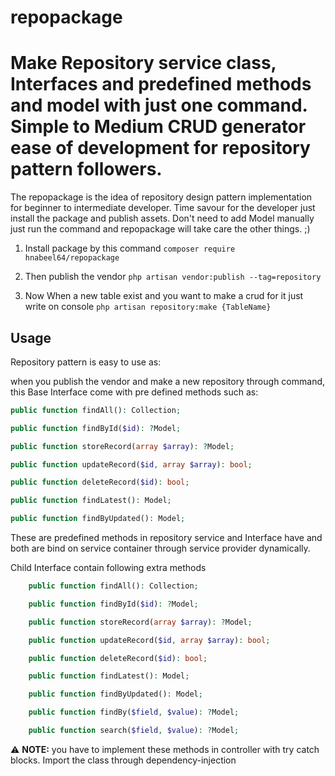 # repopackage
Make Repository service class, Interfaces and predefined methods and model with just one command. Simple to Medium CRUD generator ease of development for repository pattern followers.
=========================================

The repopackage is the idea of repository design pattern implementation
for beginner to intermediate developer. Time savour for the developer
just install the package and publish assets. Don't need to add Model manually
just run the command and repopackage will take care the other things. ;)

  1. Install package by this command `composer require hnabeel64/repopackage`

  2. Then publish the vendor `php artisan vendor:publish --tag=repository`

  3. Now When a new table exist and you want to make a crud for it just
     write on console `php artisan repository:make {TableName}` 



Usage
-----

Repository pattern is easy to use as:

when you publish the vendor and make a new repository through command,
this Base Interface come with pre defined methods such as: 

```php
public function findAll(): Collection;

public function findById($id): ?Model;

public function storeRecord(array $array): ?Model;

public function updateRecord($id, array $array): bool;

public function deleteRecord($id): bool;

public function findLatest(): Model;

public function findByUpdated(): Model;
```

These are predefined methods in repository service and Interface
have and both are bind on service container through service provider
dynamically.

Child Interface contain following extra methods

```php
    public function findAll(): Collection;

    public function findById($id): ?Model;

    public function storeRecord(array $array): ?Model;

    public function updateRecord($id, array $array): bool;

    public function deleteRecord($id): bool;

    public function findLatest(): Model;

    public function findByUpdated(): Model;

    public function findBy($field, $value): ?Model;

    public function search($field, $value): ?Model;
```

:warning: **NOTE:** you have to implement these methods in controller with try catch blocks. Import the class through dependency-injection


